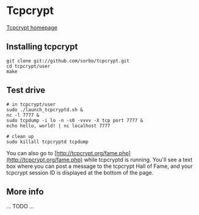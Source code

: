 Tcpcrypt
========

[Tcpcrypt homepage](http://tcpcrypt.org)

Installing tcpcrypt
-------------------

    git clone git://github.com/sorbo/tcpcrypt.git
    cd tcpcrypt/user
    make

Test drive
---------- 

    # in tcpcrypt/user
    sudo ./launch_tcpcryptd.sh & 
    nc -l 7777 &
    sudo tcpdump -i lo -n -s0 -vvvv -X tcp port 7777 &
    echo hello, world! | nc localhost 7777
    
    # clean up
    sudo killall tcpcryptd tcpdump

You can also go to [http://tcpcrypt.org/fame.php](http://tcpcrypt.org/fame.php)
while tcpcryptd is running. You'll see a text box where you can post a
message to the tcpcrypt Hall of Fame, and your tcpcrypt session ID is displayed
at the bottom of the page.

More info
---------

... TODO ...